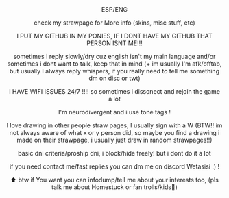 <div align="center">
ESP/ENG

check my strawpage for More info (skins, misc stuff, etc)

I PUT MY GITHUB IN MY PONIES, IF I DONT HAVE MY GITHUB THAT PERSON ISNT ME!!!

sometimes I reply slowly/dry cuz english isn't my main language and/or sometimes i dont want to talk, keep that in mind (+ im usually I'm afk/offtab, but usually I always reply whispers, if you really need to tell me something dm on disc or twt) 

I HAVE  WIFI ISSUES 24/7 !!!! so sometimes i dissonect and rejoin the game a lot

I'm neurodivergent and i use tone tags ! 

I love drawing in other people straw pages, I usually sign with a W (BTW!! im not always aware of what x or y person did, so maybe you find a drawing i made on their strawpage, i usually just draw in random strawpages!!)

basic dni criteria/proship dni, i block/hide freely! but i dont do it a lot

if you need contact me/fast replies you can dm me on discord Wetasisi :) !

⬆️ btw if You want you can infodump/tell me about your interests too, (pls talk me about Homestuck or fan trolls/kids👀) 

